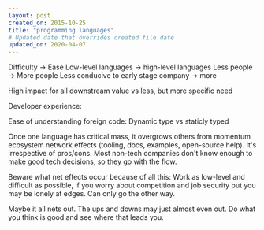 ```yaml
---
layout: post
created_on: 2015-10-25
title: "programming languages"
# Updated date that overrides created file date
updated_on: 2020-04-07
---
```


Difficulty -> Ease
Low-level languages -> high-level languages
Less people -> More people
Less conducive to early stage company -> more

High impact for all downstream value vs less, but more specific need

Developer experience:

Ease of understanding foreign code:
Dynamic type vs staticly typed

Once one language has critical mass, 
it overgrows others 
from momentum ecosystem network effects (tooling, docs, examples, open-source help).
It's irrespective of pros/cons.
Most non-tech companies don't know enough to make good tech decisions,
so they go with the flow.

Beware what net effects occur because of all this:
Work as low-level and difficult as possible,
if you worry about competition and job security
but you may be lonely at edges. 
Can only go the other way. 

Maybe it all nets out. 
The ups and downs may just almost even out. 
Do what you think is good 
and see where that leads you. 
